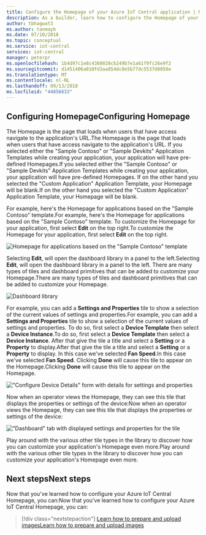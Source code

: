 ```yaml
---
title: Configure the Homepage of your Azure IoT Central application | Microsoft Docs
description: As a builder, learn how to configure the Homepage of your Azure IoT Central application.
author: tbhagwat3
ms.author: tanmayb
ms.date: 07/10/2018
ms.topic: conceptual
ms.service: iot-central
services: iot-central
manager: peterpr
ms.openlocfilehash: 1b4d97c1e8c4360028cb249b7e1a61f9fc26e9f2
ms.sourcegitcommit: d1451406a010fd3aa854dc8e5b77dc5537d8050e
ms.translationtype: MT
ms.contentlocale: nl-NL
ms.lasthandoff: 09/13/2018
ms.locfileid: "44856633"
---
```

## <a name="configuring-homepage"></a><span data-ttu-id="4b903-103">Configuring Homepage</span><span class="sxs-lookup"><span data-stu-id="4b903-103">Configuring Homepage</span></span>

<span data-ttu-id="4b903-104">The Homepage is the page that loads when users that have access navigate to the application's URL.</span><span class="sxs-lookup"><span data-stu-id="4b903-104">The Homepage is the page that loads when users that have access navigate to the application's URL.</span></span> <span data-ttu-id="4b903-105">If you selected either the "Sample Contoso" or "Sample Devkits" Application Templates while creating your application, your application will have pre-defined Homepages.</span><span class="sxs-lookup"><span data-stu-id="4b903-105">If you selected either the "Sample Contoso" or "Sample Devkits" Application Templates while creating your application, your application will have pre-defined Homepages.</span></span> <span data-ttu-id="4b903-106">If on the other hand you selected the "Custom Application" Application Template, your Homepage will be blank.</span><span class="sxs-lookup"><span data-stu-id="4b903-106">If on the other hand you selected the "Custom Application" Application Template, your Homepage will be blank.</span></span>

<span data-ttu-id="4b903-107">For example, here's the Homepage for applications based on the "Sample Contoso" template.</span><span class="sxs-lookup"><span data-stu-id="4b903-107">For example, here's the Homepage for applications based on the "Sample Contoso" template.</span></span> <span data-ttu-id="4b903-108">To customize the Homepage for your application, first select **Edit** on the top right.</span><span class="sxs-lookup"><span data-stu-id="4b903-108">To customize the Homepage for your application, first select **Edit** on the top right.</span></span> 

![Homepage for applications based on the "Sample Contoso" template](media\howto-configure-homepage\image1.png)

<span data-ttu-id="4b903-110">Selecting **Edit**, will open the dashboard library in a panel to the left.</span><span class="sxs-lookup"><span data-stu-id="4b903-110">Selecting **Edit**, will open the dashboard library in a panel to the left.</span></span> <span data-ttu-id="4b903-111">There are many types of tiles and dashboard primitives that can be added to customize your Homepage.</span><span class="sxs-lookup"><span data-stu-id="4b903-111">There are many types of tiles and dashboard primitives that can be added to customize your Homepage.</span></span>

![Dashboard library](media\howto-configure-homepage\image2.png)

<span data-ttu-id="4b903-113">For example, you can add a **Settings and Properties** tile to show a selection of the current values of settings and properties.</span><span class="sxs-lookup"><span data-stu-id="4b903-113">For example, you can add a **Settings and Properties** tile to show a selection of the current values of settings and properties.</span></span> <span data-ttu-id="4b903-114">To do so, first select a **Device Template** then select a **Device Instance**.</span><span class="sxs-lookup"><span data-stu-id="4b903-114">To do so, first select a **Device Template** then select a **Device Instance**.</span></span> <span data-ttu-id="4b903-115">After that give the tile a title and select a **Setting** or a **Property** to display.</span><span class="sxs-lookup"><span data-stu-id="4b903-115">After that give the tile a title and select a **Setting** or a **Property** to display.</span></span> <span data-ttu-id="4b903-116">In this case we've selected **Fan Speed**.</span><span class="sxs-lookup"><span data-stu-id="4b903-116">In this case we've selected **Fan Speed**.</span></span> <span data-ttu-id="4b903-117">Clicking **Done** will cause this tile to appear on the Homepage.</span><span class="sxs-lookup"><span data-stu-id="4b903-117">Clicking **Done** will cause this tile to appear on the Homepage.</span></span>

!["Configure Device Details" form with details for settings and properties](media\howto-configure-homepage\image3.png)

<span data-ttu-id="4b903-119">Now when an operator views the Homepage, they can see this tile that displays the properties or settings of the device:</span><span class="sxs-lookup"><span data-stu-id="4b903-119">Now when an operator views the Homepage, they can see this tile that displays the properties or settings of the device:</span></span>

!["Dashboard" tab with displayed settings and properties for the tile](media\howto-configure-homepage\image4.png)

<span data-ttu-id="4b903-121">Play around with the various other tile types in the library to discover how you can customize your application's Homepage even more.</span><span class="sxs-lookup"><span data-stu-id="4b903-121">Play around with the various other tile types in the library to discover how you can customize your application's Homepage even more.</span></span>

## <a name="next-steps"></a><span data-ttu-id="4b903-122">Next steps</span><span class="sxs-lookup"><span data-stu-id="4b903-122">Next steps</span></span>

<span data-ttu-id="4b903-123">Now that you've learned how to configure your Azure IoT Central Homepage, you can:</span><span class="sxs-lookup"><span data-stu-id="4b903-123">Now that you've learned how to configure your Azure IoT Central Homepage, you can:</span></span>

> [!div class="nextstepaction"]
> [<span data-ttu-id="4b903-124">Learn how to prepare and upload images</span><span class="sxs-lookup"><span data-stu-id="4b903-124">Learn how to prepare and upload images</span></span>](howto-prepare-images.md)
